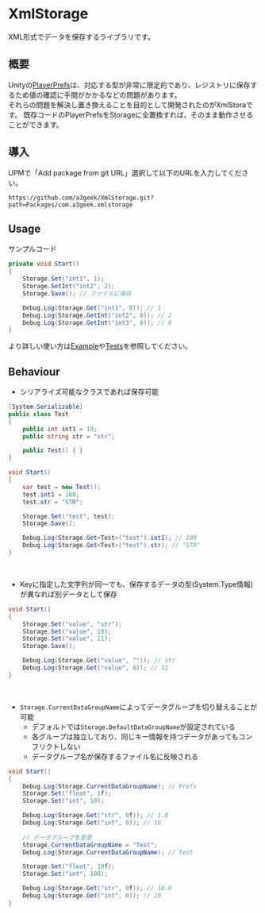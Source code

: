 XmlStorage
===
XML形式でデータを保存するライブラリです。  


## 概要
Unityの[PlayerPrefs](https://docs.unity3d.com/jp/current/ScriptReference/PlayerPrefs.html)は、対応する型が非常に限定的であり、レジストリに保存するため値の確認に手間がかかるなどの問題があります。  
それらの問題を解決し置き換えることを目的として開発されたのがXmlStoraです。
既存コードのPlayerPrefsをStorageに全置換すれば、そのまま動作させることができます。

## 導入
UPMで「Add package from git URL」選択して以下のURLを入力してください。
```
https://github.com/a3geek/XmlStorage.git?path=Packages/com.a3geek.xmlstorage
```

## Usage
サンプルコード
```` csharp
private void Start()
{
    Storage.Set("int1", 1);
    Storage.SetInt("int2", 2);
    Storage.Save(); // ファイルに保存

    Debug.Log(Storage.Get("int1", 0)); // 1
    Debug.Log(Storage.GetInt("int2", 0)); // 2
    Debug.Log(Storage.GetInt("int3", 0)); // 0
}
````
より詳しい使い方は[Example](Assets/XmlStorage/Example/)や[Tests](Assets/XmlStorage/Tests)を参照してください。

## Behaviour
- シリアライズ可能なクラスであれば保存可能
```` csharp
[System.Serializable]
public class Test
{
    public int int1 = 10;
    public string str = "str";

    public Test() { }
}

void Start()
{
    var test = new Test();
    test.int1 = 100;
    test.str = "STR";

    Storage.Set("test", test);
    Storage.Save();

    Debug.Log(Storage.Get<Test>("test").int1); // 100
    Debug.Log(Storage.Get<Test>("test").str); // "STR"
}
````
<br />

- Keyに指定した文字列が同一でも、保存するデータの型(System.Type情報)が異なれば別データとして保存
```` csharp
void Start()
{
    Storage.Set("value", "str");
    Storage.Set("value", 10);
    Storage.Set("value", 11);
    Storage.Save();

    Debug.Log(Storage.Get("value", "")); // str
    Debug.Log(Storage.Get("value", 0)); // 11
}
````
<br />

- `Storage.CurrentDataGroupName`によってデータグループを切り替えることが可能
  - デフォルトでは`Storage.DefaultDataGroupName`が設定されている
  - 各グループは独立しており、同じキー情報を持つデータがあってもコンフリクトしない
  - データグループ名が保存するファイル名に反映される
```` csharp
void Start()
{
    Debug.Log(Storage.CurrentDataGroupName); // Prefs
    Storage.Set("float", 1f);
    Storage.Set("int", 10);

    Debug.Log(Storage.Get("str", 0f)); // 1.0
    Debug.Log(Storage.Get("int", 0)); // 10
    
    // データグループを変更
    Storage.CurrentDataGroupName = "Test";
    Debug.Log(Storage.CurrentDataGroupName); // Test

    Storage.Set("float", 10f);
    Storage.Set("int", 100);

    Debug.Log(Storage.Get("str", 0f)); // 10.0
    Debug.Log(Storage.Get("int", 0)); // 10
}
````
<br />
